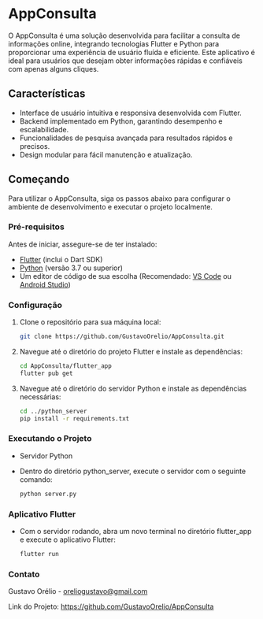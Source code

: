 # AppConsulta

O AppConsulta é uma solução desenvolvida para facilitar a consulta de informações online, integrando tecnologias Flutter e Python para proporcionar uma experiência de usuário fluída e eficiente. Este aplicativo é ideal para usuários que desejam obter informações rápidas e confiáveis com apenas alguns cliques.

## Características

- Interface de usuário intuitiva e responsiva desenvolvida com Flutter.
- Backend implementado em Python, garantindo desempenho e escalabilidade.
- Funcionalidades de pesquisa avançada para resultados rápidos e precisos.
- Design modular para fácil manutenção e atualização.

## Começando

Para utilizar o AppConsulta, siga os passos abaixo para configurar o ambiente de desenvolvimento e executar o projeto localmente.

### Pré-requisitos

Antes de iniciar, assegure-se de ter instalado:

- [Flutter](https://flutter.dev/docs/get-started/install) (inclui o Dart SDK)
- [Python](https://www.python.org/downloads/) (versão 3.7 ou superior)
- Um editor de código de sua escolha (Recomendado: [VS Code](https://code.visualstudio.com/) ou [Android Studio](https://developer.android.com/studio))

### Configuração

1. Clone o repositório para sua máquina local:

   ```bash
   git clone https://github.com/GustavoOrelio/AppConsulta.git

2. Navegue até o diretório do projeto Flutter e instale as dependências:

   ```bash
   cd AppConsulta/flutter_app
   flutter pub get

3. Navegue até o diretório do servidor Python e instale as dependências necessárias:

   ```bash
   cd ../python_server
   pip install -r requirements.txt

### Executando o Projeto

- Servidor Python
- Dentro do diretório python_server, execute o servidor com o seguinte comando:

   ```bash
   python server.py

### Aplicativo Flutter

- Com o servidor rodando, abra um novo terminal no diretório flutter_app e execute o aplicativo Flutter:

   ```bash
   flutter run

### Contato

Gustavo Orélio - oreliogustavo@gmail.com

Link do Projeto: https://github.com/GustavoOrelio/AppConsulta
